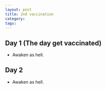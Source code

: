 ```yaml
---
layout: post
title: 2nd vaccination
category:
tags:
---
```


## Day 1 (The day get vaccinated)
- Awaken as hell.

## Day 2
- Awaken as hell.
